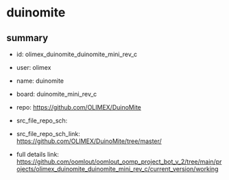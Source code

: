 # duinomite
 
## summary 
* id: olimex_duinomite_duinomite_mini_rev_c
* user: olimex
* name: duinomite
* board: duinomite_mini_rev_c
* repo: https://github.com/OLIMEX/DuinoMite



* src_file_repo_sch: 
* src_file_repo_sch_link: https://github.com/OLIMEX/DuinoMite/tree/master/
* full details link: https://github.com/oomlout/oomlout_oomp_project_bot_v_2/tree/main/projects/olimex_duinomite_duinomite_mini_rev_c/current_version/working  







